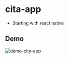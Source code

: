 # cita-app
- Starting with react native
## Demo
![demo-city-app](https://user-images.githubusercontent.com/29586050/111035121-4e5be600-83ef-11eb-806d-5395e9643992.gif)
